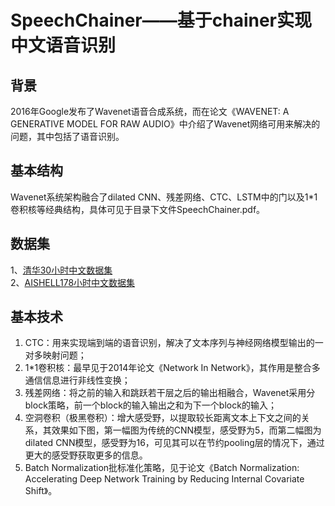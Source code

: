 SpeechChainer——基于chainer实现中文语音识别
====

背景
------
2016年Google发布了Wavenet语音合成系统，而在论文《WAVENET: A GENERATIVE MODEL FOR RAW AUDIO》中介绍了Wavenet网络可用来解决的问题，其中包括了语音识别。<br>

基本结构
------
Wavenet系统架构融合了dilated CNN、残差网络、CTC、LSTM中的门以及1*1卷积核等经典结构，具体可见于目录下文件SpeechChainer.pdf。<br>

数据集
------
1、[清华30小时中文数据集](http://www.openslr.org/18/)<br>
2、[AISHELL178小时中文数据集](http://www.aishelltech.com/newsitem/277940177)<br>

基本技术
------
1. CTC：用来实现端到端的语音识别，解决了文本序列与神经网络模型输出的一对多映射问题；<br>
2. 1*1卷积核：最早见于2014年论文《Network In Network》，其作用是整合多通信信息进行非线性变换；<br>
3. 残差网络：将之前的输入和跳跃若干层之后的输出相融合，Wavenet采用分block策略，前一个block的输入输出之和为下一个block的输入；<br>
4. 空洞卷积（极黑卷积）：增大感受野，以提取较长距离文本上下文之间的关系，其效果如下图，第一幅图为传统的CNN模型，感受野为5，而第二幅图为dilated CNN模型，感受野为16，可见其可以在节约pooling层的情况下，通过更大的感受野获取更多的信息。<br>
5. Batch Normalization批标准化策略，见于论文《Batch Normalization: Accelerating Deep Network Training by Reducing Internal Covariate Shift》。<br>
